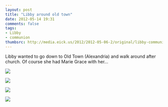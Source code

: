 ```yaml
---
layout: post
title: "Libby around old town"
date: 2012-05-14 19:31
comments: false
tags: 
- Libby
- communion
thumbsrc: http://media.eick.us/2012/2012-05-06-2/original/libby-communion-7.jpg
---
```

Libby wanted to go down to Old Town (Alexandria) and walk around after church.  Of course she had Marie Grace with her...



![](http://media.eick.us/media/photographs/2012/2012-05-06-2/libby-communion-5.jpg)




![](http://media.eick.us/media/photographs/2012/2012-05-06-2/libby-communion-6.jpg)




![](http://media.eick.us/media/photographs/2012/2012-05-06-2/libby-communion-7.jpg)




![](http://media.eick.us/media/photographs/2012/2012-05-06-2/libby-communion-8.jpg)

